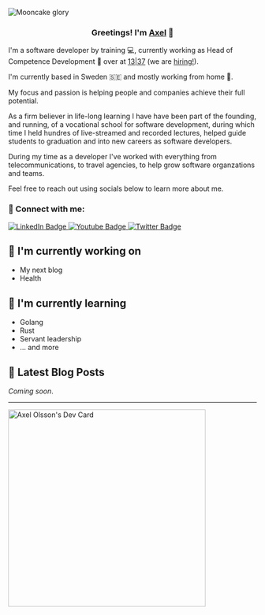 ![Mooncake glory](https://media.giphy.com/headers/finalspacetbs/haE7tJCobSqC.gif)


<h3 align="center">
Greetings! I'm <a href="https://codestro.dev/" target="_blank" rel="noreferrer">Axel</a> 👋
</h3>

I'm a software developer by training 💻, currently working as Head of Competence Development 🧠 over at [13|37](https://1337.tech) (we are [hiring!](https://www.1337.careers/)).

I'm currently based in Sweden 🇸🇪 and mostly working from home 🏡. 

My focus and passion is helping people and companies achieve their full potential.

As a firm believer in life-long learning I have have been part of the founding, and running, of a vocational school for software development, during which time I held hundres of live-streamed and recorded lectures, helped guide students to graduation and into new careers as software developers.

During my time as a developer I've worked with everything from telecommunications, to travel agencies, to help grow software organzations and teams.

Feel free to reach out using socials below to learn more about me.

### 🔌 Connect with me:

<div id="badges">
  <a href="https://www.linkedin.com/in/axelolsson/">
    <img src="https://img.shields.io/badge/LinkedIn-blue?style=for-the-badge&logo=linkedin&logoColor=white" alt="LinkedIn Badge"/>
  </a>
  <a href="https://instagram.com/axelerated">
    <img src="https://img.shields.io/badge/YouTube-red?style=for-the-badge&logo=youtube&logoColor=white" alt="Youtube Badge"/>
  </a>
  <a href="https://twitter.com/axelolsson">
    <img src="https://img.shields.io/badge/Twitter-blue?style=for-the-badge&logo=twitter&logoColor=white" alt="Twitter Badge"/>
  </a>
</div>

## 🧰 I'm currently working on

- My next blog
- Health

## 🤔 I'm currently learning

- Golang
- Rust
- Servant leadership
- ... and more

## 📝 Latest Blog Posts

_Coming soon_.

---

<a href="https://app.daily.dev/codestro"><img src="https://api.daily.dev/devcards/11b7f4f243944a3b94122ec054346e25.png?r=xgj" width="400" alt="Axel Olsson's Dev Card"/></a>
